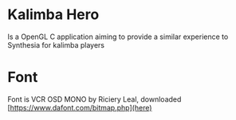 # Kalimba Hero

Is a OpenGL C application aiming to provide a similar experience to Synthesia for kalimba players

# Font

Font is VCR OSD MONO by Riciery Leal, downloaded [https://www.dafont.com/bitmap.php](here)
